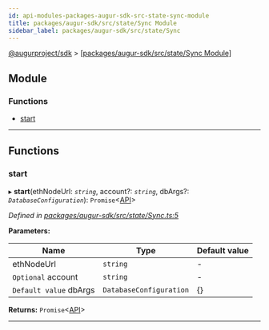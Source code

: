 ```yaml
---
id: api-modules-packages-augur-sdk-src-state-sync-module
title: packages/augur-sdk/src/state/Sync Module
sidebar_label: packages/augur-sdk/src/state/Sync
---
```


[@augurproject/sdk](api-readme.md) > [[packages/augur-sdk/src/state/Sync Module]](api-modules-packages-augur-sdk-src-state-sync-module.md)

## Module

### Functions

* [start](api-modules-packages-augur-sdk-src-state-sync-module.md#start)

---

## Functions

<a id="start"></a>

###  start

▸ **start**(ethNodeUrl: *`string`*, account?: *`string`*, dbArgs?: *`DatabaseConfiguration`*): `Promise`<[API](api-classes-packages-augur-sdk-src-state-getter-api-api.md)>

*Defined in [packages/augur-sdk/src/state/Sync.ts:5](https://github.com/AugurProject/augur/blob/27cf7214d2/packages/augur-sdk/src/state/Sync.ts#L5)*

**Parameters:**

| Name | Type | Default value |
| ------ | ------ | ------ |
| ethNodeUrl | `string` | - |
| `Optional` account | `string` | - |
| `Default value` dbArgs | `DatabaseConfiguration` |  {} |

**Returns:** `Promise`<[API](api-classes-packages-augur-sdk-src-state-getter-api-api.md)>

___

